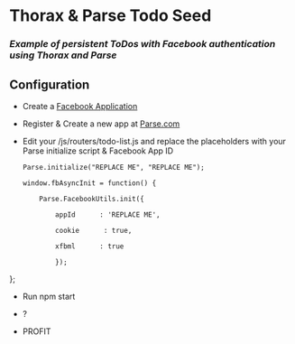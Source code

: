 Thorax & Parse Todo Seed
========================

### *Example of persistent ToDos with Facebook authentication using Thorax and Parse*



Configuration
-------------



-   Create a [Facebook Application][1]

[1]: <http://developer.facebook.com>

-   Register & Create a new app at [Parse.com][2]

[2]: <http://www.parse.com>

-   Edit your /js/routers/todo-list.js and replace the placeholders with your
    Parse initialize script & Facebook App ID

        Parse.initialize("REPLACE ME", "REPLACE ME");

        window.fbAsyncInit = function() {

            Parse.FacebookUtils.init({

                appId      : 'REPLACE ME',

                cookie      : true,

                xfbml      : true

                });

};

-   Run npm start

-   ?

-   PROFIT
